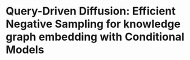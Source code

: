 # Query-Driven Diffusion: Efficient Negative Sampling for knowledge graph embedding with Conditional Models
